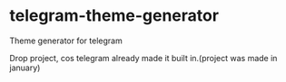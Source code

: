 # telegram-theme-generator
Theme generator for telegram

Drop project, cos telegram already made it built in.(project was made in january)

